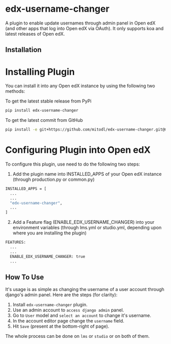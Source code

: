 # edx-username-changer
A plugin to enable update usernames through admin panel in Open edX (and other apps that log into Open edX via OAuth). It only supports koa and latest releases of Open edX.

## Installation

# Installing Plugin
You can install it into any Open edX instance by using the following two methods:

To get the latest stable release from PyPi

```bash
pip install edx-username-changer
```

To get the latest commit from GitHub

```bash
pip install -e git+https://github.com/mitodl/edx-username-changer.git@master#egg=edx-username-changer
```
# Configuring Plugin into Open edX
To configure this plugin, use need to do the following two steps:

1) Add the plugin name into INSTALLED_APPS of your Open edX instance (through production.py or common.py)
```bash
INSTALLED_APPS = [
  ...
  ...
  "edx-username-changer",
  ...
]
```
2) Add a Feature flag (ENABLE_EDX_USERNAME_CHANGER) into your environment variables (through lms.yml or studio.yml, depending upon where you are installing the plugin)
```bash
FEATURES:
  ...
  ...
  ENABLE_EDX_USERNAME_CHANGER: true
  ...
```

## How To Use
It's usage is as simple as changing the username of a user account through django's admin panel.
Here are the steps (for clarity):

1) Install `edx-username-changer` plugin.
2) Use an admin account to `access django admin` panel.
3) Go to `User` model and `select an account` to change it's username.
4) In the account editor page change the `username` field.
5) Hit `Save` (present at the bottom-right of page).

The whole process can be done on `lms` or `studio` or on both of them.
